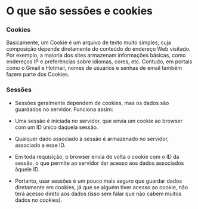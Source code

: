 # O que são sessões e cookies

### Cookies 

Basicamente, um Cookie é um arquivo de texto muito simples, cuja composição depende diretamente do conteúdo do endereço Web visitado. Por exemplo, a maioria dos sites armazenam informações básicas, como endereços IP e preferências sobre idiomas, cores, etc. Contudo, em portais como o Gmail e Hotmail, nomes de usuários e senhas de email também fazem parte dos Cookies.

### Sessões 

- Sessões geralmente dependem de cookies, mas os dados são guardados no servidor. Funciona assim:

- Uma sessão é iniciada no servidor, que envia um cookie ao browser com um ID único daquela sessão.

- Qualquer dado associado à sessão é armazenado no servidor, associado a esse ID.

- Em toda requisição, o browser envia de volta o cookie com o ID da sessão, o que permite ao servidor dar acesso aos dados associados àquele ID.

- Portanto, usar sessões é um pouco mais seguro que guardar dados diretamente em cookies, já que se alguém tiver acesso ao cookie, não terá acesso direto aos dados (isso sem falar que não cabem muitos dados no cookies).

